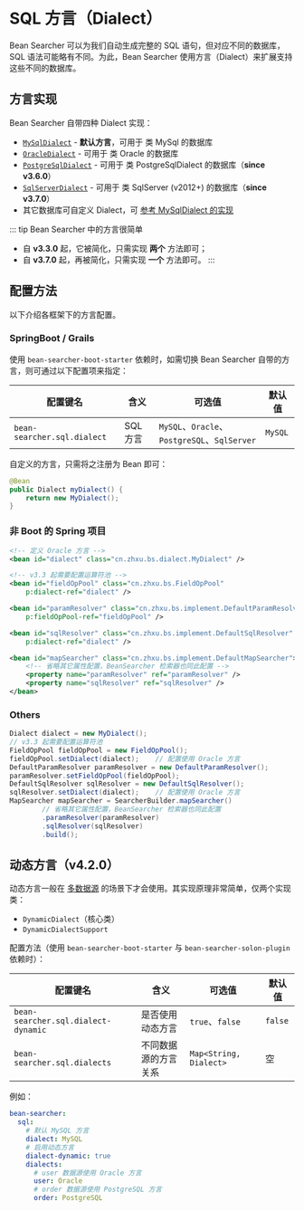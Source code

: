 # SQL 方言（Dialect）

Bean Searcher 可以为我们自动生成完整的 SQL 语句，但对应不同的数据库，SQL 语法可能略有不同。为此，Bean Searcher 使用方言（Dialect）来扩展支持这些不同的数据库。

## 方言实现

Bean Searcher 自带四种 Dialect 实现：

* [`MySqlDialect`](https://github.com/troyzhxu/bean-searcher/blob/dev/bean-searcher/src/main/java/cn/zhxu/bs/dialect/MySqlDialect.java) - **默认方言**，可用于 类 MySql 的数据库
* [`OracleDialect`](https://github.com/troyzhxu/bean-searcher/blob/dev/bean-searcher/src/main/java/cn/zhxu/bs/dialect/OracleDialect.java) - 可用于 类 Oracle 的数据库
* [`PostgreSqlDialect`](https://github.com/troyzhxu/bean-searcher/blob/dev/bean-searcher/src/main/java/cn/zhxu/bs/dialect/PostgreSqlDialect.java) - 可用于 类 PostgreSqlDialect 的数据库（**since v3.6.0**）
* [`SqlServerDialect`](https://github.com/troyzhxu/bean-searcher/blob/dev/bean-searcher/src/main/java/cn/zhxu/bs/dialect/SqlServerDialect.java) - 可用于 类 SqlServer (v2012+) 的数据库（**since v3.7.0**）
* 其它数据库可自定义 Dialect，可 [参考 MySqlDialect 的实现](https://github.com/troyzhxu/bean-searcher/blob/dev/bean-searcher/src/main/java/cn/zhxu/bs/dialect/MySqlDialect.java)

::: tip Bean Searcher 中的方言很简单
* 自 **v3.3.0** 起，它被简化，只需实现 **两个** 方法即可；
* 自 **v3.7.0** 起，再被简化，只需实现 **一个** 方法即可。
:::

## 配置方法

以下介绍各框架下的方言配置。

### SpringBoot / Grails

使用 `bean-searcher-boot-starter` 依赖时，如需切换 Bean Searcher 自带的方言，则可通过以下配置项来指定：

配置键名 | 含义 | 可选值 | 默认值
-|-|-|-
`bean-searcher.sql.dialect` | SQL 方言 | `MySQL`、`Oracle`、`PostgreSQL`、`SqlServer` | `MySQL`

自定义的方言，只需将之注册为 Bean 即可：

```java
@Bean
public Dialect myDialect() {
    return new MyDialect();
}
```

### 非 Boot 的 Spring 项目

```xml
<!-- 定义 Oracle 方言 -->
<bean id="dialect" class="cn.zhxu.bs.dialect.MyDialect" />

<!-- v3.3 起需要配置运算符池 -->
<bean id="fieldOpPool" class="cn.zhxu.bs.FieldOpPool" 
    p:dialect-ref="dialect" />

<bean id="paramResolver" class="cn.zhxu.bs.implement.DefaultParamResolver" 
    p:fieldOpPool-ref="fieldOpPool" />

<bean id="sqlResolver" class="cn.zhxu.bs.implement.DefaultSqlResolver" 
    p:dialect-ref="dialect" />

<bean id="mapSearcher" class="cn.zhxu.bs.implement.DefaultMapSearcher">
    <!-- 省略其它属性配置，BeanSearcher 检索器也同此配置 -->
    <property name="paramResolver" ref="paramResolver" />
    <property name="sqlResolver" ref="sqlResolver" />
</bean>
```

### Others

```java
Dialect dialect = new MyDialect();
// v3.3 起需要配置运算符池
FieldOpPool fieldOpPool = new FieldOpPool();
fieldOpPool.setDialect(dialect);    // 配置使用 Oracle 方言
DefaultParamResolver paramResolver = new DefaultParamResolver();
paramResolver.setFieldOpPool(fieldOpPool);
DefaultSqlResolver sqlResolver = new DefaultSqlResolver();
sqlResolver.setDialect(dialect);    // 配置使用 Oracle 方言
MapSearcher mapSearcher = SearcherBuilder.mapSearcher()
        // 省略其它属性配置，BeanSearcher 检索器也同此配置
        .paramResolver(paramResolver)
        .sqlResolver(sqlResolver)
        .build();
```

## 动态方言（v4.2.0）

动态方言一般在 [多数据源](/guide/advance/datasource) 的场景下才会使用。其实现原理非常简单，仅两个实现类：

* `DynamicDialect`（核心类）
* `DynamicDialectSupport`

配置方法（使用 `bean-searcher-boot-starter` 与  `bean-searcher-solon-plugin` 依赖时）：

配置键名 | 含义 | 可选值 | 默认值
-|-|-|-
`bean-searcher.sql.dialect-dynamic` | 是否使用动态方言 | `true`、`false` | `false`
`bean-searcher.sql.dialects` | 不同数据源的方言关系 | `Map<String, Dialect>` | 空

例如：

```yml
bean-searcher:
  sql:
    # 默认 MySQL 方言
    dialect: MySQL
    # 启用动态方言
    dialect-dynamic: true
    dialects:
      # user 数据源使用 Oracle 方言
      user: Oracle
      # order 数据源使用 PostgreSQL 方言
      order: PostgreSQL
```
